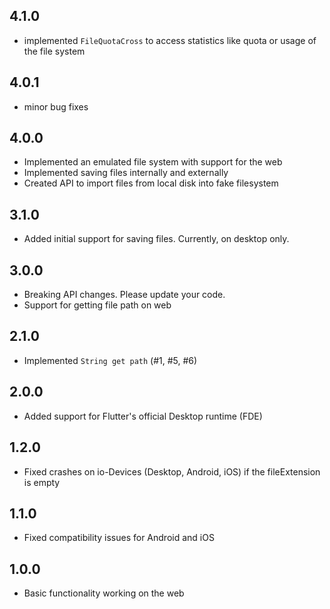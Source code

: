 ## 4.1.0

* implemented `FileQuotaCross` to access statistics like quota or usage of the file system

## 4.0.1

* minor bug fixes

## 4.0.0

* Implemented an emulated file system with support for the web
* Implemented saving files internally and externally
* Created API to import files from local disk into fake filesystem

## 3.1.0

* Added initial support for saving files. Currently, on desktop only.

## 3.0.0

* Breaking API changes. Please update your code.
* Support for getting file path on web

## 2.1.0

* Implemented `String get path` (#1, #5, #6)

## 2.0.0

* Added support for Flutter's official Desktop runtime (FDE)

## 1.2.0

* Fixed crashes on io-Devices (Desktop, Android, iOS) if the fileExtension is empty

## 1.1.0

* Fixed compatibility issues for Android and iOS

## 1.0.0

* Basic functionality working on the web
